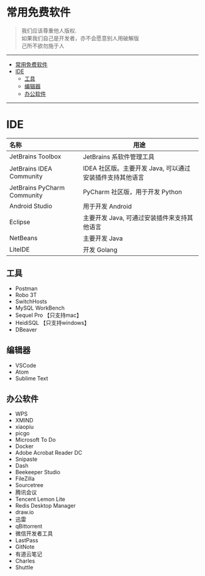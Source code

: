 # 常用免费软件

> 我们应该尊重他人版权.  
> 如果我们自己是开发者，亦不会愿意别人用破解版  
> 己所不欲勿施于人

---

- [常用免费软件](#常用免费软件)
- [IDE](#ide)
  - [工具](#工具)
  - [编辑器](#编辑器)
  - [办公软件](#办公软件)

---
# IDE

名称 | 用途
:---|---
JetBrains Toolbox | JetBrains 系软件管理工具
JetBrains IDEA Community | IDEA 社区版。主要开发 Java, 可以通过安装插件支持其他语言
JetBrains PyCharm Community | PyCharm 社区版，用于开发 Python
Android Studio | 用于开发 Android
Eclipse | 主要开发 Java, 可通过安装插件来支持其他语言
NetBeans | 主要开发 Java
LiteIDE | 开发 Golang

## 工具

- Postman
- Robo 3T
- SwitchHosts
- MySQL WorkBench
- Sequel Pro 【只支持mac】
- HeidiSQL 【只支持windows】
- DBeaver
## 编辑器

- VSCode
- Atom
- Sublime Text

## 办公软件

- WPS
- XMIND
- xiaopiu
- picgo
- Microsoft To Do
- Docker
- Adobe Acrobat Reader DC
- Snipaste
- Dash
- Beekeeper Studio
- FileZilla
- Sourcetree
- 腾讯会议
- Tencent Lemon Lite
- Redis Desktop Manager
- draw.io
- 迅雷
- qBittorrent
- 微信开发者工具
- LastPass
- GitNote
- 有道云笔记
- Charles
- Shuttle
